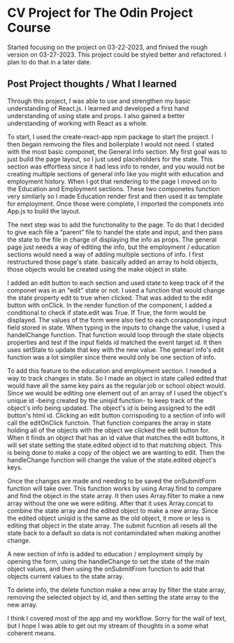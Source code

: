 # CV Project for The Odin Project Course

Started focusing on the project on 03-22-2023, and finised the rough version on 03-27-2023.
This project could be styled better and refactored. I plan to do that in a later date.

## Post Project thoughts / What I learned

Through this project, I was able to use and strengthen my basic understanding of React.js. I learned and developed a first hand understanding of using state and props. I also gained a better understanding of working with React as a whole.

To start, I used the create-react-app npm package to start the project.
I then begain remvoing the files and boilerplate I would not need.
I stated with the most basic componet, the General Info section.
My first goal was to just build the page layout, so I just used placeholders for the state.
This section was effortless since it had less info to render, and you would not be creating multiple sections of general info like you might with education and employment history.
When I got that rendering to the page I moved on to the Education and Employment sections.
These two componetes function very similarly so I made Education render first and then used it as template for employment.
Once those were complete, I imported the componets into App.js to build the layout.

The next step was to add the functionality to the page.
To do that I decided to give each file a “parent” file to handel the state and input, and then pass the state to the file in charge of displaying the info as props.
The general page just needs a way of editing the info, but the employment / education sections would need a way of adding multiple sections of info.
I first restructured those page's state. basically added an array to hold objects, those objects would be created using the make object in state.

I added an edit button to each section and used state to keep track of if the componet was in an "edit" state or not.
I used a function that would change the state property edit to true when clicked.
That was added to the edit button with onClick.
In the render function of the component, I added a conditional to check if state.edit was True.
If True, the form would be displayed.
The values of the form were also tied to each corasponding input field stored in state.
When typing in the inputs to change the value, I used a handelChange function.
That function would loop through the state objects properties and test if the input fields id matched the event target id.
It then uses setState to update that key with the new value.
The genearl info's edit function was a lot simplier since there would only be one section of info.

To add this feature to the education and employment section.
I needed a way to track changes in state. So I made an object in state called edited that would have all the same key pairs as the regular job or school object would.
Since we would be editing one element out of an array of I used the object's unique id -being created by the uniqid function- to keep track of the object's info being updated.
The object's id is being assigned to the edit button's html id.
Clicking an edit button corrispoding to a section of info will call the editOnClick functoin.
That function compares the array in state holding all of the objects with the object we clicked the edit button for.
When it finds an object that has an id value that matches the edit buttons, it will set state setting the state.edited object id to that matching object. This is being done to make a copy of the object we are wanting to edit.
Then the handleChange function will change the value of the state.edited object's keys.

Once the changes are made and needing to be saved the onSubmitForm function will take over.
This function works by using Array.find to compare and find the object in the state array.
It then uses Array.filter to make a new array without the one we were editing. After that it uses Array.concat to combine the state array and the edited object to make a new array. Since the edited object uniqid is the same as the old object, it more or less is editing that object in the state array.
The submit fucntion all resets all the state back to a default so data is not contamindated when making another change.

A new section of info is added to education / employment simply by opening the form, using the handleChange to set the state of the main object values, and then using the onSubmitFrom function to add that objects current values to the state array.

To delete info, the delete function make a new array by filter the state array, removing the selected object by id, and then setting the state array to the new array.

I think I covered most of the app and my workflow. Sorry for the wall of text, but I hope I was able to get out my stream of thoughts in a some what coherent means.
